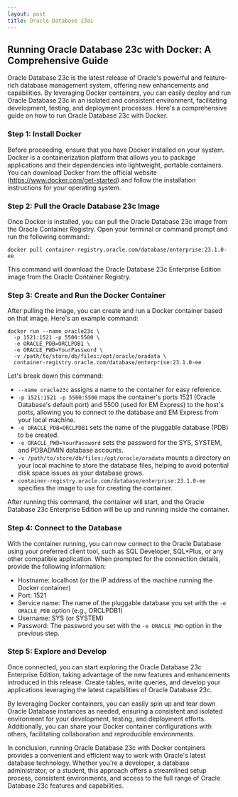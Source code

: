 ```yaml
---
layout: post
title: Oracle Database 23ai
---
```


## Running Oracle Database 23c with Docker: A Comprehensive Guide

Oracle Database 23c is the latest release of Oracle's powerful and feature-rich database management system, offering new enhancements and capabilities. By leveraging Docker containers, you can easily deploy and run Oracle Database 23c in an isolated and consistent environment, facilitating development, testing, and deployment processes. Here's a comprehensive guide on how to run Oracle Database 23c with Docker.

### Step 1: Install Docker

Before proceeding, ensure that you have Docker installed on your system. Docker is a containerization platform that allows you to package applications and their dependencies into lightweight, portable containers. You can download Docker from the official website (https://www.docker.com/get-started) and follow the installation instructions for your operating system.

### Step 2: Pull the Oracle Database 23c Image

Once Docker is installed, you can pull the Oracle Database 23c image from the Oracle Container Registry. Open your terminal or command prompt and run the following command:

```
docker pull container-registry.oracle.com/database/enterprise:23.1.0-ee
```

This command will download the Oracle Database 23c Enterprise Edition image from the Oracle Container Registry.

### Step 3: Create and Run the Docker Container

After pulling the image, you can create and run a Docker container based on that image. Here's an example command:

```
docker run --name oracle23c \
  -p 1521:1521 -p 5500:5500 \
  -e ORACLE_PDB=ORCLPDB1 \
  -e ORACLE_PWD=YourPassword \
  -v /path/to/store/db/files:/opt/oracle/oradata \
  container-registry.oracle.com/database/enterprise:23.1.0-ee
```

Let's break down this command:

- `--name oracle23c` assigns a name to the container for easy reference.
- `-p 1521:1521 -p 5500:5500` maps the container's ports 1521 (Oracle Database's default port) and 5500 (used for EM Express) to the host's ports, allowing you to connect to the database and EM Express from your local machine.
- `-e ORACLE_PDB=ORCLPDB1` sets the name of the pluggable database (PDB) to be created.
- `-e ORACLE_PWD=YourPassword` sets the password for the SYS, SYSTEM, and PDBADMIN database accounts.
- `-v /path/to/store/db/files:/opt/oracle/oradata` mounts a directory on your local machine to store the database files, helping to avoid potential disk space issues as your database grows.
- `container-registry.oracle.com/database/enterprise:23.1.0-ee` specifies the image to use for creating the container.

After running this command, the container will start, and the Oracle Database 23c Enterprise Edition will be up and running inside the container.

### Step 4: Connect to the Database

With the container running, you can now connect to the Oracle Database using your preferred client tool, such as SQL Developer, SQL*Plus, or any other compatible application. When prompted for the connection details, provide the following information:

- Hostname: localhost (or the IP address of the machine running the Docker container)
- Port: 1521
- Service name: The name of the pluggable database you set with the `-e ORACLE_PDB` option (e.g., ORCLPDB1)
- Username: SYS (or SYSTEM)
- Password: The password you set with the `-e ORACLE_PWD` option in the previous step.

### Step 5: Explore and Develop

Once connected, you can start exploring the Oracle Database 23c Enterprise Edition, taking advantage of the new features and enhancements introduced in this release. Create tables, write queries, and develop your applications leveraging the latest capabilities of Oracle Database 23c.

By leveraging Docker containers, you can easily spin up and tear down Oracle Database instances as needed, ensuring a consistent and isolated environment for your development, testing, and deployment efforts. Additionally, you can share your Docker container configurations with others, facilitating collaboration and reproducible environments.

In conclusion, running Oracle Database 23c with Docker containers provides a convenient and efficient way to work with Oracle's latest database technology. Whether you're a developer, a database administrator, or a student, this approach offers a streamlined setup process, consistent environments, and access to the full range of Oracle Database 23c features and capabilities.
